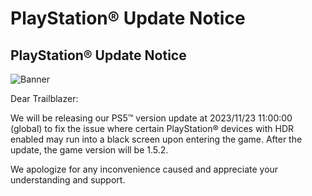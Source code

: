# PlayStation® Update Notice
## PlayStation® Update Notice
![Banner](https://sdk.hoyoverse.com/upload/ann/2023/11/17/2084d89bb54e1afc4d612457f8e35603_7945561582438672836.png)

Dear Trailblazer:

We will be releasing our PS5™ version update at 2023/11/23 11:00:00 (global) to fix the issue where certain PlayStation® devices with HDR enabled may run into a black screen upon entering the game. After the update, the game version will be 1.5.2.

We apologize for any inconvenience caused and appreciate your understanding and support.
